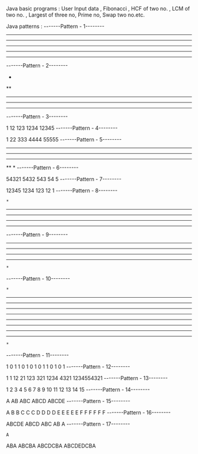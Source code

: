 Java basic programs  : 
User Input data , Fibonacci , HCF of two no. , LCM of two no. , Largest of three no, Prime no, Swap two no.etc.

Java patterns : 
-------Pattern - 1--------

*****
*****
*****
*****
*****
-------Pattern - 2--------

*
**
***
****
*****
-------Pattern - 3--------

1
12
123
1234
12345
-------Pattern - 4--------

1
22
333
4444
55555
-------Pattern - 5--------

*****
****
***
**
*
-------Pattern - 6--------

54321
5432
543
54
5
-------Pattern - 7--------

12345
1234
123
12
1
-------Pattern - 8--------

    *    
   ***   
  *****  
 ******* 
*********
-------Pattern - 9--------

*********
 ******* 
  *****  
   ***   
    *    
-------Pattern - 10--------

    *    
   ***   
  *****  
 ******* 
*********
*********
 ******* 
  *****  
   ***   
    *    
-------Pattern - 11--------

 1 
 0  1 
 1  0  1 
 0  1  0  1 
 1  0  1  0  1 
-------Pattern - 12--------

1        1
12      21
123    321
1234  4321
1234554321
-------Pattern - 13--------

1 
2 3 
4 5 6 
7 8 9 10 
11 12 13 14 15 
-------Pattern - 14--------


A
AB
ABC
ABCD
ABCDE
-------Pattern - 15--------

A 
B B 
C C C 
D D D D 
E E E E E 
F F F F F F 
-------Pattern - 16--------

ABCDE
ABCD
ABC
AB
A
-------Pattern - 17--------

    A
   ABA
  ABCBA
 ABCDCBA
ABCDEDCBA

